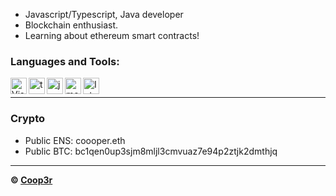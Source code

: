
- Javascript/Typescript, Java developer
- Blockchain enthusiast.
- Learning about ethereum smart contracts!

### Languages and Tools:

<img align="left" alt="Visual Studio Code" width="26px" src="https://i.imgur.com/LwSdAlE.png" />
<img align="left" alt="ts" width="26px" src="https://i.imgur.com/vSgFULR.png" />
<img align="left" alt="js" width="26px" src="https://i.imgur.com/3u1wzwE.png" />
<img align="left" alt="mongodb" width="26px" src="https://imgur.com/xN5cFRr.png" /> 
<img align="left" alt="Intellij" width="26px" src="https://upload.wikimedia.org/wikipedia/commons/thumb/9/9c/IntelliJ_IDEA_Icon.svg/1024px-IntelliJ_IDEA_Icon.svg.png" /> <br />

---

### Crypto

- Public ENS: coooper.eth
- Public BTC: bc1qen0up3sjm8mljl3cmvuaz7e94p2ztjk2dmthjq

---


**© [Coop3r](https://github.com/Coop3r)**

